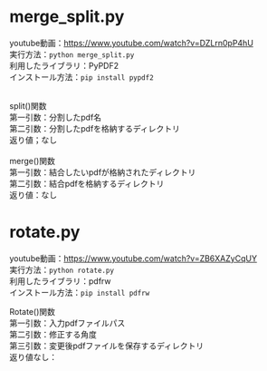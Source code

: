 merge_split.py 
==============
youtube動画：https://www.youtube.com/watch?v=DZLrn0pP4hU<br />
実行方法：`python merge_split.py` <br />
利用したライブラリ：PyPDF2<br />
インストール方法：`pip install pypdf2`<br /><br />

split()関数<br />
第一引数：分割したpdf名<br />
第二引数：分割したpdfを格納するディレクトリ<br />
返り値；なし<br />
<br />
merge()関数<br />
第一引数：結合したいpdfが格納されたディレクトリ<br />
第二引数：結合pdfを格納するディレクトリ<br />
返り値：なし<br />

rotate.py 
==============
youtube動画：https://www.youtube.com/watch?v=ZB6XAZyCqUY<br />
実行方法：`python rotate.py` <br />
利用したライブラリ：pdfrw<br />
インストール方法：`pip install pdfrw`<br />

Rotate()関数<br />
第一引数：入力pdfファイルパス<br />
第二引数：修正する角度<br />
第三引数：変更後pdfファイルを保存するディレクトリ<br />
返り値なし：<br />
